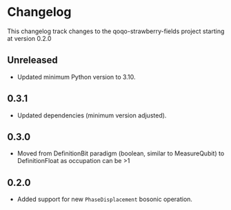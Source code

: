 # Changelog

This changelog track changes to the qoqo-strawberry-fields project starting at version 0.2.0

## Unreleased

* Updated minimum Python version to 3.10.

## 0.3.1

* Updated dependencies (minimum version adjusted).

## 0.3.0

* Moved from DefinitionBit paradigm (boolean, similar to MeasureQubit) to DefinitionFloat as occupation can be >1

## 0.2.0
 
* Added support for new `PhaseDisplacement` bosonic operation.
